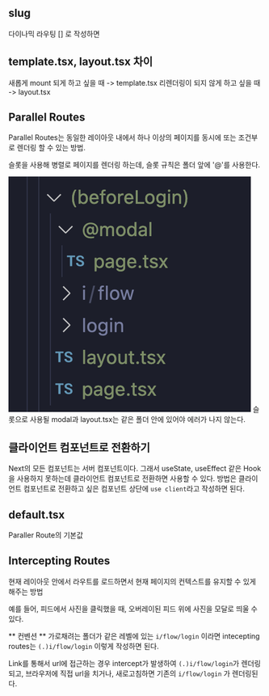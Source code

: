 ## slug

다이나믹 라우팅 [] 로 작성하면

## template.tsx, layout.tsx 차이

새롭게 mount 되게 하고 싶을 때 -> template.tsx
리렌더링이 되지 않게 하고 싶을 때 -> layout.tsx

## Parallel Routes

Parallel Routes는 동일한 레이아웃 내에서 하나 이상의 페이지를 동시에 또는 조건부로 렌더링 할 수 있는 방법.

슬롯을 사용해 병렬로 페이지를 렌더링 하는데, 슬롯 규칙은 폴더 앞에 '@'를 사용한다.

![Alt text](image-1.png)
슬롯으로 사용될 modal과 layout.tsx는 같은 폴더 안에 있어야 에러가 나지 않는다.

## 클라이언트 컴포넌트로 전환하기

Next의 모든 컴포넌트는 서버 컴포넌트이다.
그래서 useState, useEffect 같은 Hook을 사용하지 못하는데 클라이언트 컴포넌트로 전환하면 사용할 수 있다.
방법은 클라이언트 컴포넌트로 전환하고 싶은 컴포넌트 상단에 `use client`라고 작성하면 된다.

## default.tsx

Paraller Route의 기본값

## Intercepting Routes

현재 레이아웃 안에서 라우트를 로드하면서 현재 페이지의 컨텍스트를 유지할 수 있게 해주는 방법

예를 들어, 피드에서 사진을 클릭했을 때, 오버레이된 피드 위에 사진을 모달로 띄울 수 있다.

** 컨벤션 **
가로채려는 폴더가 같은 레벨에 있는 `i/flow/login` 이라면
intecepting routes는 `(.)i/flow/login` 이렇게 작성하면 된다.

Link를 통해서 url에 접근하는 경우 intercept가 발생하여 `(.)i/flow/login`가 렌더링되고, 브라우저에 직접 url을 치거나, 새로고침하면 기존의 `i/flow/login` 가 렌더링된다.
